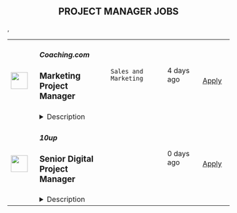 <div align="center"><h2>PROJECT MANAGER JOBS</h2></div><table><tr>
                <td width="100" height="100" rowspan="2">
                    <img src="https://weworkremotely.com/assets/IsotypeV2-1ebe3dd57673f3e8d02b7490bc0faaef55d6a95d3a4aaf17298bd3ed503ae7fe.svg" width="38px" height="auto">
                </td>
                <td width="300">
                    <h5>Coaching.com</h5>
                    <h3> Marketing Project Manager</h3>
                </td>
                <td width="300">
                    <code>Sales and Marketing</code>
                </td>
                <td width="200">
                <text>4 days ago</text>
                </td>
                <td width="100" rowspan="2">
                <a href="https://weworkremotely.com/remote-jobs/coaching-com-marketing-project-manager-2" align="right" target="_blank">Apply</a>
                </td>
            </tr>
            <tr>
                <td colspan="3">
                <details><summary>Description</summary>
                

<p>
  <strong>Headquarters:</strong> United States
    <br /><strong>URL:</strong> <a href="https://coaching.com">https://coaching.com</a>
</p>

<div><strong>GENERAL INFORMATION</strong></div><div><br></div><div><strong>5 MONTH CONTRACT</strong></div><div>Department - Marketing<br>Reporting to - Marketing Director<br>Start Date - Immediate<br>Salary - $4,000 - $5,000/ monthly (based on experience)</div><div>
<br>Are you ready to work at Coaching.com?<br>Imagine being the Marketing Project Manager for the team behind the world’s leading software platform, marketplace, programs and educational events for professional business coaches and leading corporations<br><br>
</div><div>Become part of the team behind the leading coaching management platform for enterprise clients including ​​Dropbox, Salesforce, and Ernst &amp; Young, and individual coaches, to run their large coaching projects, as well as their coaching businesses.<br><br>
</div><div>At the same time, you’ll be joining the team that runs the world’s leading virtual coaching summit with internationally recognized thought leaders in Business and Executive Coaching including, world leading coaches, leadership experts, executives and leaders of internationally recognized professional coaching organizations.  <br><br>
</div><div>With a global community of over 100,000 professional coaches, our mission is to raise the global standard of coaching, by providing professional coaches with the highest quality, most impactful platform, services, tools and content available in the industry.<br><br>
</div><div>Coaching.com is a cutting-edge innovator in the coaching space, with a growing global remote workforce. We look for people who want to combine their passion for doing good with their drive to do well.  We provide a supportive work environment, and opportunities for personal and professional growth and development, while creating a positive impact on the world. Our team takes pride in our philanthropic arm, Coaching.com Foundation.  EC partners with leading global development organizations to provide coaching to cause based leaders who are addressing the greatest humanitarian and environmental challenges of our time.  We amplify our impact by helping those leaders be more effective in their efforts to change the world.</div><div><br></div><div><strong>About The Role</strong></div><div>Reporting to the Director of Marketing, the Project Manager will manage program launch projects working with a diverse virtual team in multiple time zones.</div><div><br></div><div>This role is all about timelines and team capacity. As the Asana-master, you will be leading all projects and working with cross-functional business teams. You will make sure the left hand knows what the right hand is doing and when it needs to be done. </div><div><br></div><div>You will be joining a company that is growing incredibly quick and your job will be to help accelerate our growth. Our business is 100% online so we’re looking for a Project Manager with both technical and marketing knowledge who can be a key contributor to our strategy and growth.</div><div><br></div><div>Key Responsibilities:</div><ul>
<li>Coordination with other team members (Developers, CRM automation manager, copywriters, design) to complete successful launches</li>
<li>Simultaneously manage multiple tasks and projects within tight timeframes while maintaining a keen and careful attention to detail.</li>
<li>Set timeliness appropriately and identify roles, responsibilities, and processes that will achieve high quality creative work</li>
<li>Serve as main point-of-contact for their projects and communicate status proactively</li>
<li>Anticipate delays and roadblocks, and work to keep deliverables on time and on target</li>
<li>Lead projects through the review process and execution phase with cross-functional partners</li>
<li>Develop workback schedules upon kicking off a project and keep workbacks up-to-date as shifts in schedule occur. </li>
<li>Work closely with project teams to track work and ensure each team is able to successfully meet benchmarks and deadlines.</li>
<li>Hold creatives and stakeholders accountable to agreements made in a project’s brief. Ensure a timely and organized handoff of all final deliverables.</li>
<li>Become an expert in our chosen project management software, Asana, and oversee the use of it on a daily basis.</li>
<li>Identify opportunities for greater efficiency and propose solutions that help the company scale our work.</li>
<li>Build strong relationships with cross-functional partners across the company.</li>
<li>Partner closely with all members of the company to understand their individual needs. Align resourcing with individuals’ bandwidth and needs as much as possible.</li>
<li>Assist in the production of coaching.com podcast </li>
</ul><div><br></div><div>Experience/Qualifications</div><ul>
<li>Bachelor's degree or college diploma (from a recognized Educational Institution)</li>
<li>PMP or other project management designation is an asset.</li>
<li>Experience in Marketing Automation (InfusionSoft an asset)</li>
<li>Experience in planning &amp; leading campaigns across multiple channels</li>
<li>3+ years leading and working within a team.</li>
<li>Resourceful &amp; capable of self-managing and multitasking in fast paced environment</li>
<li>Able to manage competing priorities</li>
<li>Adaptable &amp; ambitious</li>
<li>Speak, read and write English at an idiomatic level</li>
<li>Other Requirements</li>
<li>Reliable high-speed internet connection</li>
<li>Flexibility to work with multiple time zones</li>
</ul><div><br></div><div><strong>Compensation</strong></div><div>Competitive with bonuses and unlimited growth opportunities.</div><div>Most importantly you will be working with our team that considers itself a family of people who will welcome you with open arms.</div><div><br></div><div><strong>Location</strong></div><div>Anywhere. This is not your typical office job. Our passionately engaged team works remote and collaborates frequently. We work to build strong support, loyalty and engagement, with a culture of high-performance and high recognition. The work/life balance is flexible but full-on and the culture is fast paced. We consider our work our “art” and strive for excellence in everything we do.<br><br>
</div><div>Coaching.com is dedicated to encouraging a supportive and inclusive culture amongst the workforce. We aim to ensure that all team members and job applicants are given equal opportunity and that our organization is representative of all sections of society. We do not discriminate on the basis of race, color, ancestry, national origin, religion or religious creed, disability, medical condition, genetic information, sexual orientation, gender identity, gender expression, age, marital status, military or veteran status, or citizenship.</div><div><br></div><div><strong>How to apply</strong></div><div>Please fill out this  <a href="https://forms.gle/UTfqzY7HWRD3pqybA"><strong>APPLICATION FORM</strong></a>, following the instructions outlined. <br><br>Contact careers@coaching.com if you're having a problem with the application form. Thank you!</div>

<p><strong>To apply:</strong> <a href="https://weworkremotely.com/remote-jobs/coaching-com-marketing-project-manager-2">https://weworkremotely.com/remote-jobs/coaching-com-marketing-project-manager-2</a></p>

                </details>
                </td>
            </tr>,<tr>
                <td width="100" height="100" rowspan="2">
                    <img src="https://remotive.com/job/1747577/logo" width="38px" height="auto">
                </td>
                <td width="300">
                    <h5>TruSport</h5>
                    <h3>Technical Marketing Project Manager</h3>
                </td>
                <td width="300">
                    <code>project management,asana,google suite,time management</code>
                </td>
                <td width="200">
                <text>1 days ago</text>
                </td>
                <td width="100" rowspan="2">
                <a href="https://remotive.com/remote-jobs/marketing/technical-marketing-project-manager-1747577" align="right" target="_blank">Apply</a>
                </td>
            </tr>
            <tr>
                <td colspan="3">
                <details><summary>Description</summary>
                <p>About us:</p>
<p>We are a globally distributed team on a mission of global domination. I am looking for a Technical Marketing Project Manager to help herd cats and be the glue between marketing tech and channel managers. Asana experience is a plus...</p>
<p> </p>
<p>Summary: </p>
<p>We seek a skilled and detail-oriented Technical Marketing Project Manager to join our dynamic team. As the Technical Marketing Project Manager, you will be crucial in coordinating and overseeing marketing projects with a strong technical component. Your primary responsibility will be to ensure smooth project execution, manage sprints, and facilitate effective communication between cross-functional teams and external vendors. This part-time role requires proficiency in marketing, technical expertise, and experience using project management tools such as Asana, Slack, and Google Suite.</p>
<p> </p>
<p>Responsibilities:</p>
<ol class="_listContainer_1wyhh_1" style="">
<li style="">Project Management: Plan, execute, and track marketing projects with a technical focus. Create detailed project timelines, milestones, and deliverables.</li>
<li style="">Sprint Management: Lead sprint planning and execution, ensuring tasks are assigned, completed on time, and meeting quality standards.</li>
<li style="">Communication: Facilitate open and effective communication channels between internal teams, stakeholders, and external vendors. Provide daily updates on project statuses, needs, and blockers to ensure transparency and alignment.</li>
<li style="">Cross-Functional Collaboration: Collaborate with marketing, design, development, and other teams to ensure seamless coordination of efforts and successful project delivery.</li>
<li style="">Technical Expertise: Leverage your technical knowledge to understand project requirements, provide valuable insights, and ensure marketing strategies align with technical capabilities.</li>
<li style="">Issue Resolution: Proactively identify potential roadblocks and challenges, and work with teams to develop solutions and remove obstacles hindering project progress.</li>
<li style="">Vendor Management: Oversee relationships with external vendors, ensuring they meet project expectations and deadlines.</li>
<li style="">Performance Measurement: Monitor project performance, track KPIs, and analyze data to provide regular progress reports to stakeholders.</li>
</ol>
<p> </p>
<p>Requirements:</p>
<ul class="_listContainer_1wyhh_1" style="">
<li style="">Proven experience in marketing and project management in a technical environment.</li>
<li style="">Familiarity with project management tools such as Asana, Slack, and Google Suite.</li>
<li style="">Strong organizational and time management skills to handle multiple projects and deadlines effectively.</li>
<li style="">Excellent communication and interpersonal skills to collaborate with diverse teams and stakeholders.</li>
<li style="">Detail-oriented with a focus on ensuring high-quality deliverables.</li>
<li style="">Ability to proactively identify and address project issues to keep projects on track.</li>
<li style="">A passion for staying up-to-date with marketing trends and technological advancements.</li>
</ul>
<img src="https://remotive.com/job/track/1747577/blank.gif?source=public_api" alt=""/>
                </details>
                </td>
            </tr>,<tr>
                <td width="100" height="100" rowspan="2">
                    <img src="https://pbs.twimg.com/profile_images/2738508979/760be3edebfa0195e36fb3dba07297c1_400x400.png" width="38px" height="auto">
                </td>
                <td width="300">
                    <h5>10up</h5>
                    <h3>Senior Digital Project Manager</h3>
                </td>
                <td width="300">
                    <code></code>
                </td>
                <td width="200">
                <text>0 days ago</text>
                </td>
                <td width="100" rowspan="2">
                <a href="https://jobs.lever.co/10up-2/36ed2249-4b91-43f3-9604-9de62e3b558b" align="right" target="_blank">Apply</a>
                </td>
            </tr>
            <tr>
                <td colspan="3">
                <details><summary>Description</summary>
                <div class="section page-centered" data-qa="job-description"><div><b style="font-size: 18px">Location: Remote - Anywhere </b>(Open to applicants located anywhere around the globe.)</div><div><br></div><div>A Senior Project Manager at 10up is not just a task manager, but a strategic contributor to every project, and the driver for successful client delivery. Join a team of collaborative, cross-discipline professionals who have been pushing the boundaries of enterprise-level projects for over 12 years.</div><div><br></div><div>You’ll have ownership and input on a combination of innovative, challenging projects and ongoing support engagements—we believe in balanced and diverse workloads through dedicated resource management. We have a supportive Client Delivery structure, with established PM processes, while still allowing for autonomy.</div><div><br></div><div>As a leading digital agency, 10up’s client roster spans from innovative startups and impactful non-profits, to some of the biggest names in the industry, such as ESPN, Google, The New York Times Co., and The Nobel Prize Committee.&nbsp;</div><div><br></div><div>As a 10upper, you have options for flexible and alternative work schedules. Intentionally remote since day one, spanning six continents and 38+ countries, 10up fully embraces the benefits of distributed work.</div><div><br></div></div><div class="section page-centered"><div><h3>What you will do: </h3><ul class="posting-requirements plain-list"><ul><li>Act as the day-to-day Project Manager for 4 - 7 active projects; exhibiting senior-level ownership over all project scopes/plans, client meetings, written status updates, demos, risk management and iterative scope / expectation management.&nbsp;</li><li>Consistently track and analyze project progress and budget burn, and work with group and project leadership to escalate concerns and/or risks, and mitigate appropriately.</li><li>Ensure superior quality deliverables by collaboratively engaging cross-discipline leadership, and enforcing rigorous QA processes and standards to provide end to end delivery and client satisfaction.</li><li>Lead discovery engagements (onsite and remotely) that expertly define cross-discipline project requirements and that demonstrate an expert understanding of underlying client business goals and objectives.</li><li>Consistently identify strategic opportunities to engage with the 10up Account Management Team and collaborate towards building strong, long-term client relationships.</li></ul></ul></div></div><div class="section page-centered"><div><h3>About you: </h3><ul class="posting-requirements plain-list"><ul><li>You have experience delivering full scope CMS-based web projects for enterprise clients, ideally in an agency environment, and preferably with a practical understanding of the WordPress platform.</li><li>You can describe tangible examples of deescalating project risks by working with members of your team and leadership to develop collaborative solutions.</li><li>Your roles and responsibilities have been primarily client facing. You are often the main point of contact for client requests, escalations, comprehensive updates, and senior-level consultation.</li><li>You have a proven track record of deescalating project risks by working with members of your team and leadership to develop collaborative solutions.</li><li>You are an effective leader of cross-discipline project teams - across account strategy, experience design, engineering, QA and support - and are able to keep the team motivated and on task to deliver the best project outcomes.</li><li>You have excellent verbal and written English communication skills, both internally and externally.</li></ul></ul></div></div><div class="section page-centered"><div><h3>Benefits of interest:</h3><ul class="posting-requirements plain-list"><ul><li>Mentorship from a dedicated Team Lead and Director of Client Delivery.</li><li>Multiple paid time off programs, including accrued PTO, parental leave, bereavement leave, and company holidays – including an all-company break from Christmas Eve to New Years Day.</li><li>Health, dental, and life insurance programs (available for United States team members).</li><li>Retirement contribution programs (currently available in the U.S. and U.K.).</li><li>$3,000 USD accrued annually in professional development budget for you to spend on conferences, training, or to buy back time for programs like independent study.</li><li>Flexible and alternate schedule programs - including options for 4-day work week (Monday-Thursday) configurations.</li><li>Global Company summits – opportunities to meet, socialize and learn with fellow 10uppers in person at remarkable destinations.&nbsp;</li><li>An end-of-year all-hands bonus program, along with smaller opportunities for recognition throughout the year.</li></ul></ul></div></div><!--[2022-11-28] [GOLD-2535] Remove payTransparencyV1 when feature flag is fully removed--><div class="section page-centered" data-qa="salary-range"><div>$60,000 - $120,000 a year</div><small><div>The expected annual salary range for this position is between $60,000 and $120,000 USD. Compensation is determined based on a variety of factors including relevant experience, other job related qualifications/skills, geographic location, and business needs.</div></small></div><div class="section page-centered" data-qa="closing-description"><div><b style="font-size: 18px">Join our team!&nbsp;</b></div><div><br></div><div>If you are passionate about 10up's mission and think you have what it takes to be successful in this role even if you don't check all the boxes, please apply. We'd appreciate the opportunity to personally review your application. Everyone gets a response.</div><div><br></div><div>Read more about <a href="https://drive.google.com/file/d/1nQ9yWRqfDAdrriYRnBNzYo7w59auYxMe/view" class="postings-link">What to Expect </a>through our Recruiting process.</div><div><br></div><div>We don't want you to miss any communication from us! To ensure you receive updates on your application, please add jobs@10up.com to your contacts list! #LI-Remote</div></div><div class="section page-centered last-section-apply" data-qa="btn-apply-bottom"><a class="postings-btn template-btn-submit hex-color" data-qa="show-page-apply" href="https://jobs.lever.co/10up-2/36ed2249-4b91-43f3-9604-9de62e3b558b/apply">Apply for this job</a></div>
                </details>
                </td>
            </tr></table>